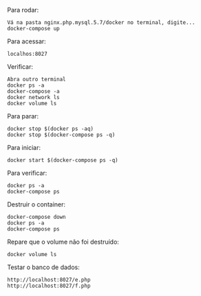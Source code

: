 Para rodar:<br>
```
Vá na pasta nginx.php.mysql.5.7/docker no terminal, digite...
docker-compose up
```
Para acessar:<br>
```
localhos:8027
```
Verificar:<br>
```
Abra outro terminal
docker ps -a
docker-compose -a
docker network ls
docker volume ls
```
Para parar:<br>
```
docker stop $(docker ps -aq)
docker stop $(docker-compose ps -q)
```
Para iniciar:<br>
```
docker start $(docker-compose ps -q)
```
Para verificar:<br>
```
docker ps -a
docker-compose ps
```
Destruir o container:<br>
```
docker-compose down
docker ps -a
docker-compose ps
```
Repare que o volume não foi destruído:<br>
```
docker volume ls
```
Testar o banco de dados:<br>
```
http://localhost:8027/e.php
http://localhost:8027/f.php
```
